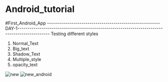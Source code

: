 # Android_tutorial
#First_Android_App
--------------------------------------------------------DAY-1----------------------------------------------------------------------------------------------
Testing different styles
1. Normal_Text
2. Big_text
3. Shadow_Text
4. Multiple_style
5. opacity_text


  ![new](https://github.com/khusipandey/Android_tutorial/assets/128993461/84cefdb4-3e4b-463f-b3a2-5b35943f4d0e)
  ![new_android](https://github.com/khusipandey/Android_tutorial/assets/128993461/66e4c6e0-cf38-4e71-8635-7b7a77c240ea)

